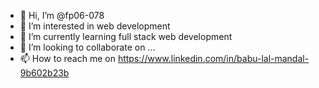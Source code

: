 - 👋 Hi, I’m @fp06-078
- 👀 I’m interested in web development
- 🌱 I’m currently learning full stack web development
- 💞️ I’m looking to collaborate on ...
- 📫 How to reach me on https://www.linkedin.com/in/babu-lal-mandal-9b602b23b

<!---
fp06-078/fp06-078 is a ✨ special ✨ repository because its `README.md` (this file) appears on your GitHub profile.
You can click the Preview link to take a look at your changes.
--->

